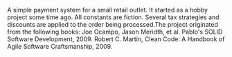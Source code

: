 A simple payment system for a small retail outlet. It started as a hobby project some time ago. All constants are fiction. Several tax strategies and discounts are applied to the order being processed.The project originated from the following books: Joe Ocampo, Jason Meridth, et al.	Pablo's SOLID Software Development, 2009. Robert C. Martin, Clean Code: A Handbook of Agile Software Craftsmanship, 2009.

